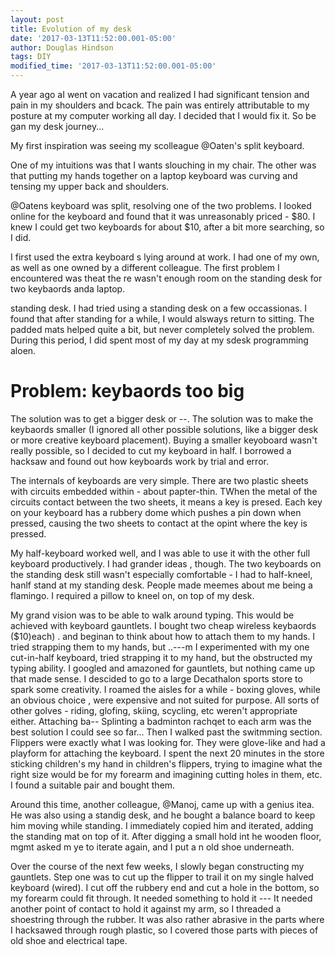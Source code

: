 ```yaml
---
layout: post
title: Evolution of my desk
date: '2017-03-13T11:52:00.001-05:00'
author: Douglas Hindson
tags: DIY
modified_time: '2017-03-13T11:52:00.001-05:00'
---
```


A year ago aI went on vacation and realized I had significant tension and pain in my shoulders and bcack. The pain was entirely attributable to my posture at my computer working all day. I decided that I would fix it. So be gan my desk journey...

My first inspiration was seeing my scolleague @Oaten's split keyboard.

One of my intuitions was that I wants slouching in my chair. The other was that putting my hands together on a laptop keyboard was curving and tensing my upper back and shoulders.

@Oatens keyboard was split, resolving one of the two problems. I looked online for the keyboard and found that it was unreasonably priced - $80. I knew I could get two keyboards for about $10, after a bit more searching, so I did.

I first used the extra keyboard s lying around at work. I had one of my own, as well as one owned by a different colleague. The first problem I encountered was theat the re wasn't enough room on the standing desk for two keybaords anda laptop.

<Above> standing desk. I had tried using a standing desk on a few occassionas. I found that after standing for a while, I would alsways return to sitting. The padded mats helped quite a bit, but never completely solved the problem. During this period, I did spent most of my day at my sdesk programming aloen.

Problem: keybaords too big
==========================

The solution was to get a bigger desk or --. The solution was to make the keybaords smaller (I ignored all other possible solutions, like a bigger desk or more creative keyboard placement). Buying a smaller keyoboard wasn't really possible, so I decided to cut my keyboard in half. I borrowed a hacksaw and found out how keyboards work by trial and error.

The internals of keyboards are very simple. There are two plastic sheets with circuits embedded within - about papter-thin. TWhen the metal of the circuits contact between the two sheets, it means a key is presed. Each key on your keyboard has a rubbery dome which pushes a pin down when pressed, causing the two sheets to contact at the opint where the key is pressed.

My half-keyboard worked well, and I was able to use it with the other full keyboard productively. I had grander ideas , though. The two keyboards on the standing desk still wasn't especially comfortable - I had to half-kneel, hanlf stand at my standing desk. People made meemes about me being a flamingo. I required a pillow to kneel on, on top of my desk.

My grand vision was to be able to walk around typing. This would be achieved with keyboard gauntlets. I bought two cheap wireless keybaords ($10)each) . and beginan to think about how to attach them to my hands. I tried strapping them to my hands, but ..---m I experimented with my one cut-in-half keyboard, tried strapping it to my hand, but the obstructed my typing ability. I googled and amazoned for gauntlets, but nothing came up that made sense. I descided to go to a large Decathalon sports store to spark some creativity. I roamed the aisles for a while - boxing gloves, while an obvious choice , were expensive and not suited for purpose. All sorts of other golves - riding, glofing, skiing, scycling, etc weren't appropriate either. Attaching ba-- Splinting a badminton rachqet to each arm was the best solution I could see so far... Then I walked past the switmming section. Flippers were exactly what I was looking for. They were glove-like and had a playform for attaching the keyboard. I spent the next 20 minutes in the store sticking children's my hand in children's flippers, trying to imagine what the right size would be for my forearm and imagining cutting holes in them, etc. I found a suitable pair and bought them.

Around this time, another colleague, @Manoj, came up with a genius itea. He was also using a standig desk, and he bought a balance board to keep him moving while standing. I immediately copied him and iterated, adding the standing mat on top of it. After digging a small hold int he wooden floor, mgmt asked m ye to iterate again, and I put a n old shoe underneath.

Over the course of the next few weeks, I slowly began constructing my gauntlets. Step one was to cut up the flipper to trail it on my single halved keyboard (wired). I cut off the rubbery end and cut a hole in the bottom, so my forearm could fit through. It needed something to hold it --- It needed another point of contact to hold it against my arm, so I threaded a shoestring through the rubber. It was also rather abrasive in the parts where I hacksawed through rough plastic, so I covered those parts with pieces of old shoe and electrical tape.
